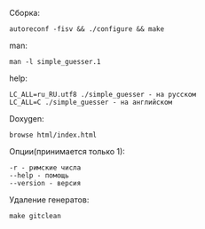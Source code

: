 Сборка:  
```
autoreconf -fisv && ./configure && make
```
man:
```
man -l simple_guesser.1
```
help:
```
LC_ALL=ru_RU.utf8 ./simple_guesser - на русском
LC_ALL=C ./simple_guesser - на английском
```
Doxygen:
```
browse html/index.html
```
Опции(принимается только 1):
```
-r - римские числа
--help - помощь
--version - версия
```
Удаление генератов:
```
make gitclean
```
